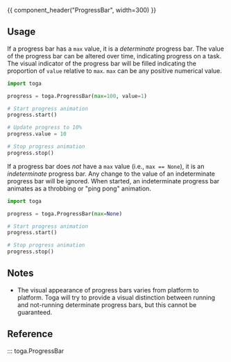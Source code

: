{{ component_header("ProgressBar", width=300) }}

## Usage

If a progress bar has a `max` value, it is a *determinate* progress bar. The value of the progress bar can be altered over time, indicating progress on a task. The visual indicator of the progress bar will be filled indicating the proportion of `value` relative to `max`. `max` can be any positive numerical value.

```python
import toga

progress = toga.ProgressBar(max=100, value=1)

# Start progress animation
progress.start()

# Update progress to 10%
progress.value = 10

# Stop progress animation
progress.stop()
```

If a progress bar does *not* have a `max` value (i.e., `max == None`), it is an *indeterminate* progress bar. Any change to the value of an indeterminate progress bar will be ignored. When started, an indeterminate progress bar animates as a throbbing or "ping pong" animation.

```python
import toga

progress = toga.ProgressBar(max=None)

# Start progress animation
progress.start()

# Stop progress animation
progress.stop()
```

## Notes

- The visual appearance of progress bars varies from platform to platform. Toga will try to provide a visual distinction between running and not-running determinate progress bars, but this cannot be guaranteed.

## Reference

::: toga.ProgressBar
